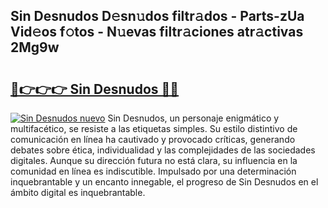 ## Sin Desnudos D𝚎sn𝚞dos filtr𝚊dos - Parts-zUa Vid𝚎os f𝚘tos - N𝚞evas filtr𝚊ciones atr𝚊ctivas 2Mg9w

# <h2><a href="http://mb7o1n.tromn.icu/?c=Sin+Desnudos">🔗👉👉👉 Sin Desnudos 🔗🔗</a></h2>

[![Sin Desnudos nuevo](https://i.imgur.com/pEAQMta.gif)](http://mb7o1n.tromn.icu/?c=Sin+Desnudos)
Sin Desnudos, un personaje enigmático y multifacético, se resiste a las etiquetas simples. Su estilo distintivo de comunicación en línea ha cautivado y provocado críticas, generando debates sobre ética, individualidad y las complejidades de las sociedades digitales. Aunque su dirección futura no está clara, su influencia en la comunidad en línea es indiscutible. Impulsado por una determinación inquebrantable y un encanto innegable, el progreso de Sin Desnudos en el ámbito digital es inquebrantable.
